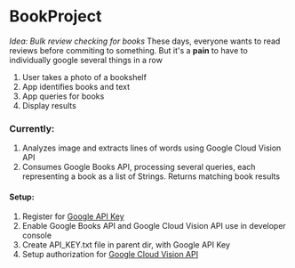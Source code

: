 # BookProject
*Idea: Bulk review checking for books*
These days, everyone wants to read reviews before commiting to something. But it's a **pain** to have to individually google several things in a row

1. User takes a photo of a bookshelf
2. App identifies books and text
3. App queries for books 
4. Display results

### Currently:
1. Analyzes image and extracts lines of words using Google Cloud Vision API
2. Consumes Google Books API, processing several queries, each representing a book as a list of Strings.
Returns matching book results


#### Setup: 
1. Register for [Google API Key](https://console.developers.google.com/)
2. Enable Google Books API and Google Cloud Vision API use in developer console
3. Create API_KEY.txt file in parent dir, with Google API Key
4. Setup authorization for [Google Cloud Vision API](https://cloud.google.com/vision/docs/setup)